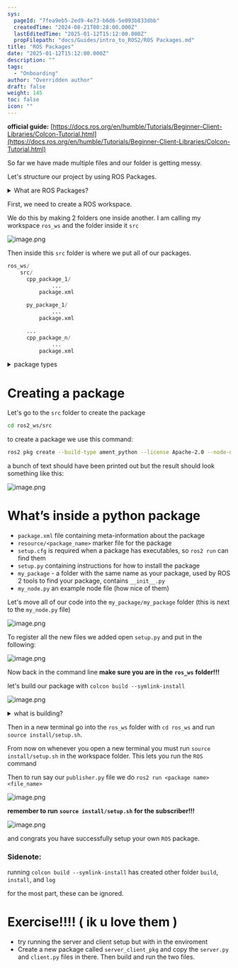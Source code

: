 ```yaml
---
sys:
  pageId: "7fea9eb5-2ed9-4e73-b6d6-5e093b833dbb"
  createdTime: "2024-08-21T00:28:00.000Z"
  lastEditedTime: "2025-01-12T15:12:00.000Z"
  propFilepath: "docs/Guides/intro_to_ROS2/ROS Packages.md"
title: "ROS Packages"
date: "2025-01-12T15:12:00.000Z"
description: ""
tags:
  - "Onboarding"
author: "Overridden author"
draft: false
weight: 145
toc: false
icon: ""
---
```


**official guide:** [https://docs.ros.org/en/humble/Tutorials/Beginner-Client-Libraries/Colcon-Tutorial.html](https://docs.ros.org/en/humble/Tutorials/Beginner-Client-Libraries/Colcon-Tutorial.html)

So far we have made multiple files and our folder is getting messy.

Let's structure our project by using ROS Packages.

<details>

<summary>What are ROS Packages?</summary>

ROS Packages are, as the name implies, packages of code that are highly sharable between ROS developers.

They consist of a folder, `package.xml` file, and source code

```python
      cpp_package_1/
		      ... imagine much code files here ..
          package.xml
```

</details>

First, we need to create a ROS workspace.

We do this by making 2 folders one inside another. I am calling my workspace `ros_ws` and the folder inside it `src`

![image.png](https://prod-files-secure.s3.us-west-2.amazonaws.com/d518164a-d88e-44d1-a4ee-3adb3bd8bce0/70706947-fd18-4537-a67b-e12946812d31/image.png?X-Amz-Algorithm=AWS4-HMAC-SHA256&X-Amz-Content-Sha256=UNSIGNED-PAYLOAD&X-Amz-Credential=ASIAZI2LB4666EPAF5E3%2F20250309%2Fus-west-2%2Fs3%2Faws4_request&X-Amz-Date=20250309T040803Z&X-Amz-Expires=3600&X-Amz-Security-Token=IQoJb3JpZ2luX2VjECMaCXVzLXdlc3QtMiJHMEUCIQCpD1nkFTqh4x9%2FExQLTjznM31U%2FlDpuzcpw5qpSLjiegIgPo5qzhkq%2FZOz7fPJrVuN7If71H7Cf9F4rBWdFarboN8q%2FwMIbBAAGgw2Mzc0MjMxODM4MDUiDM%2Fz8nrNsWxUXu2jeSrcA5XBBglo4UxfXrfKKIa%2B4N7rWibkvUoBzyv01KU5P4Nc6bvTFdtueZM4mE1qreX6zhZH0dYmzAjyYl1P0oyayJqog%2BcAkzzdHCBZ5SyNdE8KdDu%2B6In8sUz%2FKY1gtYNxEobtjEySJFImec3NEmbpcdYBhVpFhmhjMGsmiwbf7irz%2F98VZV5CHcN%2FPnnMBCrMKG9oL3P3To5t%2Fd%2Fl6Cha1I%2BDIZSLUeWyQ%2BP8iMosM5EsXhO7EoVfrjWXQ3TQTsyGdfBbI09Gx0Z7cWVR42xjQ75pwmGhjqF5Q7uSgXaY%2FEn0V%2FMhAWgfs%2Br01oRtshtjScyWQRuNLUt5fhj4RAEWsNTyEpLUJCz26tzWAXkSn7WLV0sgqn%2B%2F6nioBvgNeGvJQOBJkDuvOaeaL5LWrrsDLchvWuQHzYcofdUHewkOZerEbQAVD%2BSNjUU%2F1U3ict%2FQmCphnd3AUelivBweVt6U2M6vfl4LuBjw8BZV3TAEVlEF7uaofMNuG%2FTuVbq0h1s87haASwAF0oWJiHJ0bjh90DG%2BhnqvRPo5fo%2B4h5eYTvvt9Xwa48yqGQZz4vuP4rWk0yDIoha995dtYcYPU6QLtGS1DtcBuFBGOuL8%2FYiLJEUbxcssTGSIX4w2f7OOMMmKtL4GOqUBC9fTk37bOo4xjUKQyiqt0cVquAxM%2Fz3np79X2pTtTgS1JFKsUW0OFxAiRm1%2Fr6Bg1T9n0Ifd1yn0%2FA36dMxr4NJxpn1icoClG1%2FDjWAAf1b0edNdPBhrOmV9%2BRYKkNnhCcCIaJHdNDfaKbay2YNCVo0jGM7NBfM%2BXauZNB0367Kha8ednePfAKgBLLvtL%2BWBCn0LthCHRG0s%2BGtLG6naDBHnOSVO&X-Amz-Signature=cb4383e928f7b10505bbcd4a88d75affd61daff1063cce5c20be64715c059eaa&X-Amz-SignedHeaders=host&x-id=GetObject)

Then inside this `src` folder is where we put all of our packages.

```python
ros_ws/
    src/
      cpp_package_1/
		      ...
          package.xml

      py_package_1/
		      ...
          package.xml

      ...
      cpp_package_n/
		      ...
          package.xml

```

<details>

<summary>package types</summary>

packages can be either `C++` or python.

the intern file structure is different for each but for this guide we will stick to creating python packages

</details>

# Creating a package

Let's go to the `src` folder to create the package

```bash
cd ros2_ws/src
```

to create a package we use this command:

```bash
ros2 pkg create --build-type ament_python --license Apache-2.0 --node-name my_node my_package
```

a bunch of text should have been printed out but the result should look something like this:

![image.png](https://prod-files-secure.s3.us-west-2.amazonaws.com/d518164a-d88e-44d1-a4ee-3adb3bd8bce0/e6cf1e3f-8512-4a3e-b131-079f800bf3e8/image.png?X-Amz-Algorithm=AWS4-HMAC-SHA256&X-Amz-Content-Sha256=UNSIGNED-PAYLOAD&X-Amz-Credential=ASIAZI2LB4666EPAF5E3%2F20250309%2Fus-west-2%2Fs3%2Faws4_request&X-Amz-Date=20250309T040803Z&X-Amz-Expires=3600&X-Amz-Security-Token=IQoJb3JpZ2luX2VjECMaCXVzLXdlc3QtMiJHMEUCIQCpD1nkFTqh4x9%2FExQLTjznM31U%2FlDpuzcpw5qpSLjiegIgPo5qzhkq%2FZOz7fPJrVuN7If71H7Cf9F4rBWdFarboN8q%2FwMIbBAAGgw2Mzc0MjMxODM4MDUiDM%2Fz8nrNsWxUXu2jeSrcA5XBBglo4UxfXrfKKIa%2B4N7rWibkvUoBzyv01KU5P4Nc6bvTFdtueZM4mE1qreX6zhZH0dYmzAjyYl1P0oyayJqog%2BcAkzzdHCBZ5SyNdE8KdDu%2B6In8sUz%2FKY1gtYNxEobtjEySJFImec3NEmbpcdYBhVpFhmhjMGsmiwbf7irz%2F98VZV5CHcN%2FPnnMBCrMKG9oL3P3To5t%2Fd%2Fl6Cha1I%2BDIZSLUeWyQ%2BP8iMosM5EsXhO7EoVfrjWXQ3TQTsyGdfBbI09Gx0Z7cWVR42xjQ75pwmGhjqF5Q7uSgXaY%2FEn0V%2FMhAWgfs%2Br01oRtshtjScyWQRuNLUt5fhj4RAEWsNTyEpLUJCz26tzWAXkSn7WLV0sgqn%2B%2F6nioBvgNeGvJQOBJkDuvOaeaL5LWrrsDLchvWuQHzYcofdUHewkOZerEbQAVD%2BSNjUU%2F1U3ict%2FQmCphnd3AUelivBweVt6U2M6vfl4LuBjw8BZV3TAEVlEF7uaofMNuG%2FTuVbq0h1s87haASwAF0oWJiHJ0bjh90DG%2BhnqvRPo5fo%2B4h5eYTvvt9Xwa48yqGQZz4vuP4rWk0yDIoha995dtYcYPU6QLtGS1DtcBuFBGOuL8%2FYiLJEUbxcssTGSIX4w2f7OOMMmKtL4GOqUBC9fTk37bOo4xjUKQyiqt0cVquAxM%2Fz3np79X2pTtTgS1JFKsUW0OFxAiRm1%2Fr6Bg1T9n0Ifd1yn0%2FA36dMxr4NJxpn1icoClG1%2FDjWAAf1b0edNdPBhrOmV9%2BRYKkNnhCcCIaJHdNDfaKbay2YNCVo0jGM7NBfM%2BXauZNB0367Kha8ednePfAKgBLLvtL%2BWBCn0LthCHRG0s%2BGtLG6naDBHnOSVO&X-Amz-Signature=d7aa5210778cb0b4313e4eed0ef2e4d7e91f36a4acd4a2e01d12ca9dba25d953&X-Amz-SignedHeaders=host&x-id=GetObject)

# What’s inside a python package

- `package.xml` file containing meta-information about the package
- `resource/<package_name>` marker file for the package
- `setup.cfg` is required when a package has executables, so `ros2 run` can find them
- `setup.py` containing instructions for how to install the package
- `my_package` - a folder with the same name as your package, used by ROS 2 tools to find your package, contains `__init__.py`
- `my_node.py` an example node file (how nice of them)

Let's move all of our code into the `my_package/my_package` folder (this is next to the `my_node.py` file)

![image.png](https://prod-files-secure.s3.us-west-2.amazonaws.com/d518164a-d88e-44d1-a4ee-3adb3bd8bce0/9ce58f11-0da9-4d3e-b86d-506a9685d378/image.png?X-Amz-Algorithm=AWS4-HMAC-SHA256&X-Amz-Content-Sha256=UNSIGNED-PAYLOAD&X-Amz-Credential=ASIAZI2LB4666EPAF5E3%2F20250309%2Fus-west-2%2Fs3%2Faws4_request&X-Amz-Date=20250309T040803Z&X-Amz-Expires=3600&X-Amz-Security-Token=IQoJb3JpZ2luX2VjECMaCXVzLXdlc3QtMiJHMEUCIQCpD1nkFTqh4x9%2FExQLTjznM31U%2FlDpuzcpw5qpSLjiegIgPo5qzhkq%2FZOz7fPJrVuN7If71H7Cf9F4rBWdFarboN8q%2FwMIbBAAGgw2Mzc0MjMxODM4MDUiDM%2Fz8nrNsWxUXu2jeSrcA5XBBglo4UxfXrfKKIa%2B4N7rWibkvUoBzyv01KU5P4Nc6bvTFdtueZM4mE1qreX6zhZH0dYmzAjyYl1P0oyayJqog%2BcAkzzdHCBZ5SyNdE8KdDu%2B6In8sUz%2FKY1gtYNxEobtjEySJFImec3NEmbpcdYBhVpFhmhjMGsmiwbf7irz%2F98VZV5CHcN%2FPnnMBCrMKG9oL3P3To5t%2Fd%2Fl6Cha1I%2BDIZSLUeWyQ%2BP8iMosM5EsXhO7EoVfrjWXQ3TQTsyGdfBbI09Gx0Z7cWVR42xjQ75pwmGhjqF5Q7uSgXaY%2FEn0V%2FMhAWgfs%2Br01oRtshtjScyWQRuNLUt5fhj4RAEWsNTyEpLUJCz26tzWAXkSn7WLV0sgqn%2B%2F6nioBvgNeGvJQOBJkDuvOaeaL5LWrrsDLchvWuQHzYcofdUHewkOZerEbQAVD%2BSNjUU%2F1U3ict%2FQmCphnd3AUelivBweVt6U2M6vfl4LuBjw8BZV3TAEVlEF7uaofMNuG%2FTuVbq0h1s87haASwAF0oWJiHJ0bjh90DG%2BhnqvRPo5fo%2B4h5eYTvvt9Xwa48yqGQZz4vuP4rWk0yDIoha995dtYcYPU6QLtGS1DtcBuFBGOuL8%2FYiLJEUbxcssTGSIX4w2f7OOMMmKtL4GOqUBC9fTk37bOo4xjUKQyiqt0cVquAxM%2Fz3np79X2pTtTgS1JFKsUW0OFxAiRm1%2Fr6Bg1T9n0Ifd1yn0%2FA36dMxr4NJxpn1icoClG1%2FDjWAAf1b0edNdPBhrOmV9%2BRYKkNnhCcCIaJHdNDfaKbay2YNCVo0jGM7NBfM%2BXauZNB0367Kha8ednePfAKgBLLvtL%2BWBCn0LthCHRG0s%2BGtLG6naDBHnOSVO&X-Amz-Signature=6d085ea7a932eed851a8edc8cfb6701c20caa94cf75ee86dea6bdac684d2f3ba&X-Amz-SignedHeaders=host&x-id=GetObject)

To register all the new files we added open `setup.py` and put in the following:

![image.png](https://prod-files-secure.s3.us-west-2.amazonaws.com/d518164a-d88e-44d1-a4ee-3adb3bd8bce0/1cd7c262-4cae-4496-9d75-c178537d24a2/image.png?X-Amz-Algorithm=AWS4-HMAC-SHA256&X-Amz-Content-Sha256=UNSIGNED-PAYLOAD&X-Amz-Credential=ASIAZI2LB4666EPAF5E3%2F20250309%2Fus-west-2%2Fs3%2Faws4_request&X-Amz-Date=20250309T040803Z&X-Amz-Expires=3600&X-Amz-Security-Token=IQoJb3JpZ2luX2VjECMaCXVzLXdlc3QtMiJHMEUCIQCpD1nkFTqh4x9%2FExQLTjznM31U%2FlDpuzcpw5qpSLjiegIgPo5qzhkq%2FZOz7fPJrVuN7If71H7Cf9F4rBWdFarboN8q%2FwMIbBAAGgw2Mzc0MjMxODM4MDUiDM%2Fz8nrNsWxUXu2jeSrcA5XBBglo4UxfXrfKKIa%2B4N7rWibkvUoBzyv01KU5P4Nc6bvTFdtueZM4mE1qreX6zhZH0dYmzAjyYl1P0oyayJqog%2BcAkzzdHCBZ5SyNdE8KdDu%2B6In8sUz%2FKY1gtYNxEobtjEySJFImec3NEmbpcdYBhVpFhmhjMGsmiwbf7irz%2F98VZV5CHcN%2FPnnMBCrMKG9oL3P3To5t%2Fd%2Fl6Cha1I%2BDIZSLUeWyQ%2BP8iMosM5EsXhO7EoVfrjWXQ3TQTsyGdfBbI09Gx0Z7cWVR42xjQ75pwmGhjqF5Q7uSgXaY%2FEn0V%2FMhAWgfs%2Br01oRtshtjScyWQRuNLUt5fhj4RAEWsNTyEpLUJCz26tzWAXkSn7WLV0sgqn%2B%2F6nioBvgNeGvJQOBJkDuvOaeaL5LWrrsDLchvWuQHzYcofdUHewkOZerEbQAVD%2BSNjUU%2F1U3ict%2FQmCphnd3AUelivBweVt6U2M6vfl4LuBjw8BZV3TAEVlEF7uaofMNuG%2FTuVbq0h1s87haASwAF0oWJiHJ0bjh90DG%2BhnqvRPo5fo%2B4h5eYTvvt9Xwa48yqGQZz4vuP4rWk0yDIoha995dtYcYPU6QLtGS1DtcBuFBGOuL8%2FYiLJEUbxcssTGSIX4w2f7OOMMmKtL4GOqUBC9fTk37bOo4xjUKQyiqt0cVquAxM%2Fz3np79X2pTtTgS1JFKsUW0OFxAiRm1%2Fr6Bg1T9n0Ifd1yn0%2FA36dMxr4NJxpn1icoClG1%2FDjWAAf1b0edNdPBhrOmV9%2BRYKkNnhCcCIaJHdNDfaKbay2YNCVo0jGM7NBfM%2BXauZNB0367Kha8ednePfAKgBLLvtL%2BWBCn0LthCHRG0s%2BGtLG6naDBHnOSVO&X-Amz-Signature=1c8de88760135ee54515835571f8b057ba52b435bc908f9cbdad60ee70a2ff44&X-Amz-SignedHeaders=host&x-id=GetObject)

Now back in the command line **make sure you are in the** **`ros_ws`** **folder!!!**

let's build our package with `colcon build --symlink-install`

![image.png](https://prod-files-secure.s3.us-west-2.amazonaws.com/d518164a-d88e-44d1-a4ee-3adb3bd8bce0/2f2a0d27-b173-48fd-b189-5f5c0ce65619/image.png?X-Amz-Algorithm=AWS4-HMAC-SHA256&X-Amz-Content-Sha256=UNSIGNED-PAYLOAD&X-Amz-Credential=ASIAZI2LB4666EPAF5E3%2F20250309%2Fus-west-2%2Fs3%2Faws4_request&X-Amz-Date=20250309T040803Z&X-Amz-Expires=3600&X-Amz-Security-Token=IQoJb3JpZ2luX2VjECMaCXVzLXdlc3QtMiJHMEUCIQCpD1nkFTqh4x9%2FExQLTjznM31U%2FlDpuzcpw5qpSLjiegIgPo5qzhkq%2FZOz7fPJrVuN7If71H7Cf9F4rBWdFarboN8q%2FwMIbBAAGgw2Mzc0MjMxODM4MDUiDM%2Fz8nrNsWxUXu2jeSrcA5XBBglo4UxfXrfKKIa%2B4N7rWibkvUoBzyv01KU5P4Nc6bvTFdtueZM4mE1qreX6zhZH0dYmzAjyYl1P0oyayJqog%2BcAkzzdHCBZ5SyNdE8KdDu%2B6In8sUz%2FKY1gtYNxEobtjEySJFImec3NEmbpcdYBhVpFhmhjMGsmiwbf7irz%2F98VZV5CHcN%2FPnnMBCrMKG9oL3P3To5t%2Fd%2Fl6Cha1I%2BDIZSLUeWyQ%2BP8iMosM5EsXhO7EoVfrjWXQ3TQTsyGdfBbI09Gx0Z7cWVR42xjQ75pwmGhjqF5Q7uSgXaY%2FEn0V%2FMhAWgfs%2Br01oRtshtjScyWQRuNLUt5fhj4RAEWsNTyEpLUJCz26tzWAXkSn7WLV0sgqn%2B%2F6nioBvgNeGvJQOBJkDuvOaeaL5LWrrsDLchvWuQHzYcofdUHewkOZerEbQAVD%2BSNjUU%2F1U3ict%2FQmCphnd3AUelivBweVt6U2M6vfl4LuBjw8BZV3TAEVlEF7uaofMNuG%2FTuVbq0h1s87haASwAF0oWJiHJ0bjh90DG%2BhnqvRPo5fo%2B4h5eYTvvt9Xwa48yqGQZz4vuP4rWk0yDIoha995dtYcYPU6QLtGS1DtcBuFBGOuL8%2FYiLJEUbxcssTGSIX4w2f7OOMMmKtL4GOqUBC9fTk37bOo4xjUKQyiqt0cVquAxM%2Fz3np79X2pTtTgS1JFKsUW0OFxAiRm1%2Fr6Bg1T9n0Ifd1yn0%2FA36dMxr4NJxpn1icoClG1%2FDjWAAf1b0edNdPBhrOmV9%2BRYKkNnhCcCIaJHdNDfaKbay2YNCVo0jGM7NBfM%2BXauZNB0367Kha8ednePfAKgBLLvtL%2BWBCn0LthCHRG0s%2BGtLG6naDBHnOSVO&X-Amz-Signature=80175eaa70158c222e8478c35c1b2549ee6d353d2f763b826bfed70f2f7c816b&X-Amz-SignedHeaders=host&x-id=GetObject)

<details>

<summary>what is building?</summary>

if you are a CS major at Rose-Hulman you will learn the answer to this in CSSE132

but TLDR; is it combines all the code files into one program that can be run easily 

</details>

Then in a new terminal go into the `ros_ws` folder with `cd ros_ws` and run `source install/setup.sh`. 

From now on whenever you open a new terminal you must run `source install/setup.sh` in the workspace folder. This lets you run the `ROS` command

Then to run say our `publisher.py` file we do `ros2 run <package name> <file_name>`

![image.png](https://prod-files-secure.s3.us-west-2.amazonaws.com/d518164a-d88e-44d1-a4ee-3adb3bd8bce0/4f4b1219-3a44-4632-aa0a-ce3471699f59/image.png?X-Amz-Algorithm=AWS4-HMAC-SHA256&X-Amz-Content-Sha256=UNSIGNED-PAYLOAD&X-Amz-Credential=ASIAZI2LB4666EPAF5E3%2F20250309%2Fus-west-2%2Fs3%2Faws4_request&X-Amz-Date=20250309T040803Z&X-Amz-Expires=3600&X-Amz-Security-Token=IQoJb3JpZ2luX2VjECMaCXVzLXdlc3QtMiJHMEUCIQCpD1nkFTqh4x9%2FExQLTjznM31U%2FlDpuzcpw5qpSLjiegIgPo5qzhkq%2FZOz7fPJrVuN7If71H7Cf9F4rBWdFarboN8q%2FwMIbBAAGgw2Mzc0MjMxODM4MDUiDM%2Fz8nrNsWxUXu2jeSrcA5XBBglo4UxfXrfKKIa%2B4N7rWibkvUoBzyv01KU5P4Nc6bvTFdtueZM4mE1qreX6zhZH0dYmzAjyYl1P0oyayJqog%2BcAkzzdHCBZ5SyNdE8KdDu%2B6In8sUz%2FKY1gtYNxEobtjEySJFImec3NEmbpcdYBhVpFhmhjMGsmiwbf7irz%2F98VZV5CHcN%2FPnnMBCrMKG9oL3P3To5t%2Fd%2Fl6Cha1I%2BDIZSLUeWyQ%2BP8iMosM5EsXhO7EoVfrjWXQ3TQTsyGdfBbI09Gx0Z7cWVR42xjQ75pwmGhjqF5Q7uSgXaY%2FEn0V%2FMhAWgfs%2Br01oRtshtjScyWQRuNLUt5fhj4RAEWsNTyEpLUJCz26tzWAXkSn7WLV0sgqn%2B%2F6nioBvgNeGvJQOBJkDuvOaeaL5LWrrsDLchvWuQHzYcofdUHewkOZerEbQAVD%2BSNjUU%2F1U3ict%2FQmCphnd3AUelivBweVt6U2M6vfl4LuBjw8BZV3TAEVlEF7uaofMNuG%2FTuVbq0h1s87haASwAF0oWJiHJ0bjh90DG%2BhnqvRPo5fo%2B4h5eYTvvt9Xwa48yqGQZz4vuP4rWk0yDIoha995dtYcYPU6QLtGS1DtcBuFBGOuL8%2FYiLJEUbxcssTGSIX4w2f7OOMMmKtL4GOqUBC9fTk37bOo4xjUKQyiqt0cVquAxM%2Fz3np79X2pTtTgS1JFKsUW0OFxAiRm1%2Fr6Bg1T9n0Ifd1yn0%2FA36dMxr4NJxpn1icoClG1%2FDjWAAf1b0edNdPBhrOmV9%2BRYKkNnhCcCIaJHdNDfaKbay2YNCVo0jGM7NBfM%2BXauZNB0367Kha8ednePfAKgBLLvtL%2BWBCn0LthCHRG0s%2BGtLG6naDBHnOSVO&X-Amz-Signature=fd0a1aa4e7acd422c0a3e122184a5fa399d67043df2097a182553ea409e89557&X-Amz-SignedHeaders=host&x-id=GetObject)

**remember to run** **`source install/setup.sh`** **for the subscriber!!!**

![image.png](https://prod-files-secure.s3.us-west-2.amazonaws.com/d518164a-d88e-44d1-a4ee-3adb3bd8bce0/02121119-dad4-49ec-8356-c956108b4243/image.png?X-Amz-Algorithm=AWS4-HMAC-SHA256&X-Amz-Content-Sha256=UNSIGNED-PAYLOAD&X-Amz-Credential=ASIAZI2LB4666EPAF5E3%2F20250309%2Fus-west-2%2Fs3%2Faws4_request&X-Amz-Date=20250309T040803Z&X-Amz-Expires=3600&X-Amz-Security-Token=IQoJb3JpZ2luX2VjECMaCXVzLXdlc3QtMiJHMEUCIQCpD1nkFTqh4x9%2FExQLTjznM31U%2FlDpuzcpw5qpSLjiegIgPo5qzhkq%2FZOz7fPJrVuN7If71H7Cf9F4rBWdFarboN8q%2FwMIbBAAGgw2Mzc0MjMxODM4MDUiDM%2Fz8nrNsWxUXu2jeSrcA5XBBglo4UxfXrfKKIa%2B4N7rWibkvUoBzyv01KU5P4Nc6bvTFdtueZM4mE1qreX6zhZH0dYmzAjyYl1P0oyayJqog%2BcAkzzdHCBZ5SyNdE8KdDu%2B6In8sUz%2FKY1gtYNxEobtjEySJFImec3NEmbpcdYBhVpFhmhjMGsmiwbf7irz%2F98VZV5CHcN%2FPnnMBCrMKG9oL3P3To5t%2Fd%2Fl6Cha1I%2BDIZSLUeWyQ%2BP8iMosM5EsXhO7EoVfrjWXQ3TQTsyGdfBbI09Gx0Z7cWVR42xjQ75pwmGhjqF5Q7uSgXaY%2FEn0V%2FMhAWgfs%2Br01oRtshtjScyWQRuNLUt5fhj4RAEWsNTyEpLUJCz26tzWAXkSn7WLV0sgqn%2B%2F6nioBvgNeGvJQOBJkDuvOaeaL5LWrrsDLchvWuQHzYcofdUHewkOZerEbQAVD%2BSNjUU%2F1U3ict%2FQmCphnd3AUelivBweVt6U2M6vfl4LuBjw8BZV3TAEVlEF7uaofMNuG%2FTuVbq0h1s87haASwAF0oWJiHJ0bjh90DG%2BhnqvRPo5fo%2B4h5eYTvvt9Xwa48yqGQZz4vuP4rWk0yDIoha995dtYcYPU6QLtGS1DtcBuFBGOuL8%2FYiLJEUbxcssTGSIX4w2f7OOMMmKtL4GOqUBC9fTk37bOo4xjUKQyiqt0cVquAxM%2Fz3np79X2pTtTgS1JFKsUW0OFxAiRm1%2Fr6Bg1T9n0Ifd1yn0%2FA36dMxr4NJxpn1icoClG1%2FDjWAAf1b0edNdPBhrOmV9%2BRYKkNnhCcCIaJHdNDfaKbay2YNCVo0jGM7NBfM%2BXauZNB0367Kha8ednePfAKgBLLvtL%2BWBCn0LthCHRG0s%2BGtLG6naDBHnOSVO&X-Amz-Signature=742cc14e3868f4c47b800462e9a991788315b3f563e0a48a867a7a025bee2b0b&X-Amz-SignedHeaders=host&x-id=GetObject)

and congrats you have successfully setup your own `ROS` package.

### Sidenote:

running `colcon build --symlink-install` has created other folder `build`, `install`, and `log`

for the most part, these can be ignored.

# Exercise!!!! ( ik u love them )

- try running the server and client setup but with in the enviroment
- Create a new package called `server_client_pkg` and copy the `server.py` and `client.py` files in there. Then build and run the two files.
